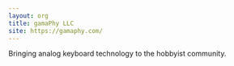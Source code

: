 ```yaml
---
layout: org
title: gamaPhy LLC
site: https://gamaphy.com/
---
```

Bringing analog keyboard technology to the hobbyist community.
